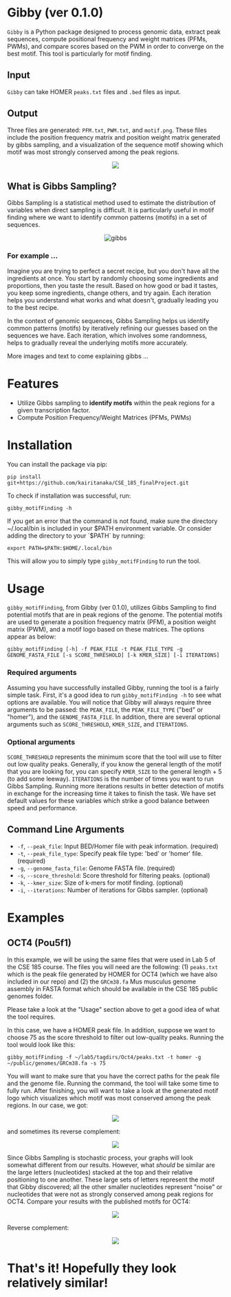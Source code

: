 # Gibby (ver 0.1.0)
`Gibby` is a Python package designed to process genomic data, extract peak sequences, compute positional frequency and weight matrices (PFMs, PWMs), and compare scores based on the PWM in order to converge on the best motif. This tool is particularly for motif finding.

## Input 
`Gibby` can take HOMER `peaks.txt` files and `.bed` files as input.

## Output
Three files are generated: `PFM.txt`, `PWM.txt`, and `motif.png`. These files include the position frequency matrix and position weight matrix generated by gibbs sampling, and a visualization of the sequence motif showing which motif was most strongly conserved among the peak regions. 

<p align="center">
<img src=https://github.com/kairitanaka/CSE_185_finalProject/assets/86521451/f60bc209-1975-4fe0-9844-40f2f0de3f25)>
</p>

## What is Gibbs Sampling?
Gibbs Sampling is a statistical method used to estimate the distribution of variables when direct sampling is difficult. It is particularly useful in motif finding where we want to identify common patterns (motifs) in a set of sequences. 
<p align="center">
  <img src="https://github.com/kairitanaka/CSE_185_finalProject/assets/64274901/e9ca348f-9c26-45b7-b3d9-da83b10b6a41" alt="gibbs">
</p>

### For example ...
Imagine you are trying to perfect a secret recipe, but you don't have all the ingredients at once. You start by randomly choosing some ingredients and proportions, then you taste the result. Based on how good or bad it tastes, you keep some ingredients, change others, and try again. Each iteration helps you understand what works and what doesn't, gradually leading you to the best recipe.

In the context of genomic sequences, Gibbs Sampling helps us identify common patterns (motifs) by iteratively refining our guesses based on the sequences we have. Each iteration, which involves some randomness, helps to gradually reveal the underlying motifs more accurately.

More images and text to come explaining gibbs ... 

# Features

- Utilize Gibbs sampling to **identify motifs** within the peak regions for a given transcription factor.
- Compute Position Frequency/Weight Matrices (PFMs, PWMs)

# Installation

You can install the package via pip:

```
pip install git+https://github.com/kairitanaka/CSE_185_finalProject.git
```
To check if installation was successful, run:
```
gibby_motifFinding -h
```
If you get an error that the command is not found, make sure the directory ~/.local/bin is included in your $PATH environment variable. Or consider adding the directory to your `$PATH` by running:
```
export PATH=$PATH:$HOME/.local/bin
```
This will allow you to simply type `gibby_motifFinding` to run the tool.

# Usage

`gibby_motifFinding`, from Gibby (ver 0.1.0), utilizes Gibbs Sampling to find potential motifs that are in peak regions of the genome. The potential motifs are used to generate a position frequency matrix (PFM), a position weight matrix (PWM), and a motif logo based on these matrices. The options appear as below:

```
gibby_motifFinding [-h] -f PEAK_FILE -t PEAK_FILE_TYPE -g GENOME_FASTA_FILE [-s SCORE_THRESHOLD] [-k KMER_SIZE] [-i ITERATIONS]
```
### Required arguments
Assuming you have successfully installed Gibby, running the tool is a fairly simple task. First, it's a good idea to run `gibby_motifFinding -h` to see what options are available. You will notice that Gibby will always require three arguments to be passed: the `PEAK_FILE`, the `PEAK_FILE_TYPE` ("bed" or "homer"), and the `GENOME_FASTA_FILE`. In addition, there are several optional arguments such as `SCORE_THRESHOLD`, `KMER_SIZE`, and `ITERATIONS`. 

### Optional arguments
`SCORE_THRESHOLD` represents the minimum score that the tool will use to filter out low quality peaks. Generally, if you know the general length of the motif that you are looking for, you can specify `KMER_SIZE` to the general length + 5 (to add some leeway). `ITERATIONS` is the number of times you want to run Gibbs Sampling. Running more iterations results in better detection of motifs in exchange for the increasing time it takes to finish the task. We have set default values for these variables which strike a good balance between speed and performance.

## Command Line Arguments

- `-f`, `--peak_file`: Input BED/Homer file with peak information. (required)
- `-t`, `--peak_file_type`: Specify peak file type: 'bed' or 'homer' file. (required)
- `-g`, `--genome_fasta_file`: Genome FASTA file. (required)
- `-s`, `--score_threshold`: Score threshold for filtering peaks. (optional)
- `-k`, `--kmer_size`: Size of k-mers for motif finding. (optional)
- `-i`, `--iterations`: Number of iterations for Gibbs sampler. (optional)


# Examples

## OCT4 (Pou5f1) 
In this example, we will be using the same files that were used in Lab 5 of the CSE 185 course. The files you will need are the following: (1) `peaks.txt` which is the peak file generated by HOMER for OCT4 (which we have also included in our repo) and (2) the `GRCm38.fa` Mus musculus genome assembly in FASTA format which should be available in the CSE 185 public genomes folder. 

Please take a look at the "Usage" section above to get a good idea of what the tool requires.

In this case, we have a HOMER peak file. In addition, suppose we want to choose 75 as the score threshold to filter out low-quality peaks. Running the tool would look like this: 

```
gibby_motifFinding -f ~/lab5/tagdirs/Oct4/peaks.txt -t homer -g ~/public/genomes/GRCm38.fa -s 75
```

You will want to make sure that you have the correct paths for the peak file and the genome file. Running the command, the tool will take some time to fully run. After finishing, you will want to take a look at the generated motif logo which visualizes which motif was most conserved among the peak regions. In our case, we got: 
<p align="center">
<img src=https://github.com/kairitanaka/CSE_185_finalProject/assets/86521451/437e5a4a-e57f-4b51-be1b-27c271150b64)>
</p>

and sometimes its reverse complement:
<p align="center">
<img src=https://github.com/kairitanaka/CSE_185_finalProject/assets/86521451/bd12cc26-be4a-4e9e-aa6b-d68610c6b8e1)>
</p>

Since Gibbs Sampling is stochastic process, your graphs will look somewhat different from our results. However, what *should* be similar are the large letters (nucleotides) stacked at the top and their relative positioning to one another. These large sets of letters represent the motif that Gibby discovered; all the other smaller nucleotides represent "noise" or nucleotides that were not as strongly conserved among peak regions for OCT4. 
Compare your results with the published motifs for OCT4: 
<p align="center">
<img src=https://github.com/kairitanaka/CSE_185_finalProject/assets/86521451/25dfae39-3832-48bf-870c-ab0cf8f3e20d)>
</p>

Reverse complement:
<p align="center">
<img src=https://github.com/kairitanaka/CSE_185_finalProject/assets/86521451/b3eacbfa-9f2c-42e6-9041-ac2ee53c9f54)>
</p>

# That's it! Hopefully they look relatively similar!

